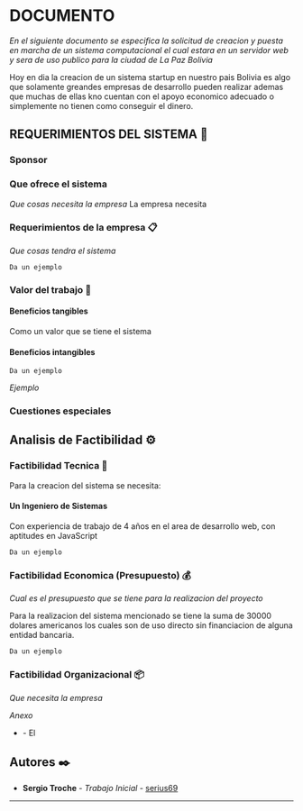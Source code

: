 # DOCUMENTO

_En el siguiente documento se especifica la solicitud de creacion y puesta en marcha de un sistema computacional el cual estara en un servidor web y sera de uso publico para la ciudad de La Paz Bolivia_

Hoy en dia la creacion de un sistema startup en nuestro pais Bolivia es algo que solamente greandes empresas de desarrollo pueden realizar ademas que muchas de ellas kno cuentan con el apoyo economico adecuado o simplemente no tienen como conseguir el dinero.

## REQUERIMIENTOS DEL SISTEMA 🚀
### Sponsor


### Que ofrece el sistema
_Que cosas necesita la empresa_
La empresa necesita 

### Requerimientos de la empresa 📋
_Que cosas tendra el sistema_

```
Da un ejemplo
```

### Valor del trabajo 🔧

#### Beneficios tangibles

Como un valor que se tiene el sistema 

#### Beneficios intangibles

```
Da un ejemplo
```

_Ejemplo_
### Cuestiones especiales 

## Analisis de Factibilidad  ⚙️



### Factibilidad Tecnica 🔩

Para la creacion del sistema se necesita:

#### Un Ingeniero de Sistemas 
Con experiencia de trabajo de 4 años en el area de desarrollo web, con aptitudes en JavaScript
 
```
Da un ejemplo
```

### Factibilidad Economica (Presupuesto) 💰

_Cual es el presupuesto que se tiene para la realizacion del proyecto_

Para la realizacion del sistema mencionado se tiene la suma de 30000 dolares americanos los cuales son de uso directo sin financiacion de alguna entidad bancaria.

```
Da un ejemplo
```

### Factibilidad Organizacional 📦

_Que necesita la empresa_



_Anexo_

* [](http:) - El 



## Autores ✒️

* **Sergio Troche** - *Trabajo Inicial* - [serius69](https://github.com/Serius69)
* **
